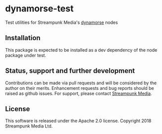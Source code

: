 # dynamorse-test

Test utilities for Streampunk Media's [dynamorse](https://github.com/Streampunk/node-red-contrib-dynamorse-core#readme) nodes

## Installation

This package is expected to be installed as a dev dependency of the node package under test.

## Status, support and further development

Contributions can be made via pull requests and will be considered by the author on their merits. Enhancement requests and bug reports should be raised as github issues. For support, please contact [Streampunk Media](http://www.streampunk.media/).

## License

This software is released under the Apache 2.0 license. Copyright 2018 Streampunk Media Ltd.
